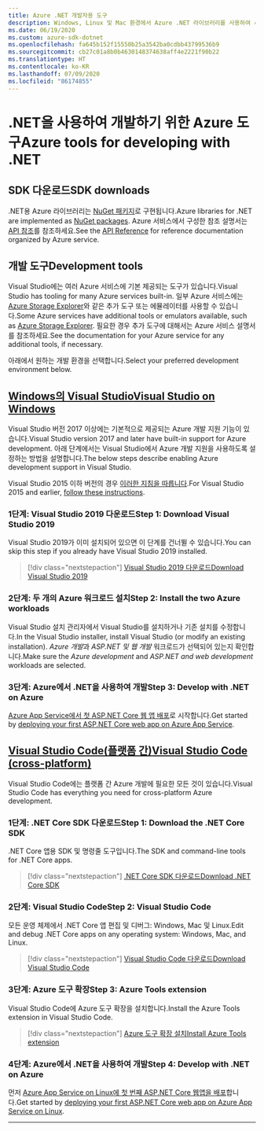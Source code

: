 ```yaml
---
title: Azure .NET 개발자용 도구
description: Windows, Linux 및 Mac 환경에서 Azure .NET 라이브러리를 사용하여 시작하는 도구를 가져옵니다.
ms.date: 06/19/2020
ms.custom: azure-sdk-dotnet
ms.openlocfilehash: fa645b152f15550b25a3542ba0cdbb43799536b9
ms.sourcegitcommit: cb27c01a8b0b4630148374638aff4e2221f90b22
ms.translationtype: HT
ms.contentlocale: ko-KR
ms.lasthandoff: 07/09/2020
ms.locfileid: "86174855"
---
```

# <a name="azure-tools-for-developing-with-net"></a><span data-ttu-id="06a65-103">.NET을 사용하여 개발하기 위한 Azure 도구</span><span class="sxs-lookup"><span data-stu-id="06a65-103">Azure tools for developing with .NET</span></span>

## <a name="sdk-downloads"></a><span data-ttu-id="06a65-104">SDK 다운로드</span><span class="sxs-lookup"><span data-stu-id="06a65-104">SDK downloads</span></span>

<span data-ttu-id="06a65-105">.NET용 Azure 라이브러리는 [NuGet 패키지](https://www.nuget.org/packages?q=windowsazureofficial)로 구현됩니다.</span><span class="sxs-lookup"><span data-stu-id="06a65-105">Azure libraries for .NET are implemented as [NuGet packages](https://www.nuget.org/packages?q=windowsazureofficial).</span></span> <span data-ttu-id="06a65-106">Azure 서비스에서 구성한 참조 설명서는 [API 참조](/dotnet/api/overview/azure/?view=azure-dotnet)를 참조하세요.</span><span class="sxs-lookup"><span data-stu-id="06a65-106">See the [API Reference](/dotnet/api/overview/azure/?view=azure-dotnet) for reference documentation organized by Azure service.</span></span>

## <a name="development-tools"></a><span data-ttu-id="06a65-107">개발 도구</span><span class="sxs-lookup"><span data-stu-id="06a65-107">Development tools</span></span>

<span data-ttu-id="06a65-108">Visual Studio에는 여러 Azure 서비스에 기본 제공되는 도구가 있습니다.</span><span class="sxs-lookup"><span data-stu-id="06a65-108">Visual Studio has tooling for many Azure services built-in.</span></span> <span data-ttu-id="06a65-109">일부 Azure 서비스에는 [Azure Storage Explorer](https://azure.microsoft.com/features/storage-explorer/)와 같은 추가 도구 또는 에뮬레이터를 사용할 수 있습니다.</span><span class="sxs-lookup"><span data-stu-id="06a65-109">Some Azure services have additional tools or emulators available, such as [Azure Storage Explorer](https://azure.microsoft.com/features/storage-explorer/).</span></span> <span data-ttu-id="06a65-110">필요한 경우 추가 도구에 대해서는 Azure 서비스 설명서를 참조하세요.</span><span class="sxs-lookup"><span data-stu-id="06a65-110">See the documentation for your Azure service for any additional tools, if necessary.</span></span>

<span data-ttu-id="06a65-111">아래에서 원하는 개발 환경을 선택합니다.</span><span class="sxs-lookup"><span data-stu-id="06a65-111">Select your preferred development environment below.</span></span>

## <a name="visual-studio-on-windows"></a>[<span data-ttu-id="06a65-112">Windows의 Visual Studio</span><span class="sxs-lookup"><span data-stu-id="06a65-112">Visual Studio on Windows</span></span>](#tab/vs)

<span data-ttu-id="06a65-113">Visual Studio 버전 2017 이상에는 기본적으로 제공되는 Azure 개발 지원 기능이 있습니다.</span><span class="sxs-lookup"><span data-stu-id="06a65-113">Visual Studio version 2017 and later have built-in support for Azure development.</span></span> <span data-ttu-id="06a65-114">아래 단계에서는 Visual Studio에서 Azure 개발 지원을 사용하도록 설정하는 방법을 설명합니다.</span><span class="sxs-lookup"><span data-stu-id="06a65-114">The below steps describe enabling Azure development support in Visual Studio.</span></span>

<span data-ttu-id="06a65-115">Visual Studio 2015 이하 버전의 경우 <a href="vs2015-install.md">이러한 지침을 따릅니다</a>.</span><span class="sxs-lookup"><span data-stu-id="06a65-115">For Visual Studio 2015 and earlier, <a href="vs2015-install.md">follow these instructions</a>.</span></span>

### <a name="step-1-download-visual-studio-2019"></a><span data-ttu-id="06a65-116">1단계: Visual Studio 2019 다운로드</span><span class="sxs-lookup"><span data-stu-id="06a65-116">Step 1: Download Visual Studio 2019</span></span>

<span data-ttu-id="06a65-117">Visual Studio 2019가 이미 설치되어 있으면 이 단계를 건너뛸 수 있습니다.</span><span class="sxs-lookup"><span data-stu-id="06a65-117">You can skip this step if you already have Visual Studio 2019 installed.</span></span>

> [!div class="nextstepaction"]
> [<span data-ttu-id="06a65-118">Visual Studio 2019 다운로드</span><span class="sxs-lookup"><span data-stu-id="06a65-118">Download Visual Studio 2019</span></span>](https://www.visualstudio.com/downloads/)

### <a name="step-2-install-the-two-azure-workloads"></a><span data-ttu-id="06a65-119">2단계: 두 개의 Azure 워크로드 설치</span><span class="sxs-lookup"><span data-stu-id="06a65-119">Step 2: Install the two Azure workloads</span></span>

<span data-ttu-id="06a65-120">Visual Studio 설치 관리자에서 Visual Studio를 설치하거나 기존 설치를 수정합니다.</span><span class="sxs-lookup"><span data-stu-id="06a65-120">In the Visual Studio installer, install Visual Studio (or modify an existing installation).</span></span> <span data-ttu-id="06a65-121">*Azure 개발*과 *ASP.NET 및 웹 개발* 워크로드가 선택되어 있는지 확인합니다.</span><span class="sxs-lookup"><span data-stu-id="06a65-121">Make sure the *Azure development* and *ASP.NET and web development* workloads are selected.</span></span>

### <a name="step-3-develop-with-net-on-azure"></a><span data-ttu-id="06a65-122">3단계: Azure에서 .NET을 사용하여 개발</span><span class="sxs-lookup"><span data-stu-id="06a65-122">Step 3: Develop with .NET on Azure</span></span>

<span data-ttu-id="06a65-123">[Azure App Service에서 첫 ASP.NET Core 웹 앱 배포](/azure/app-service-web/app-service-web-get-started-dotnet)로 시작합니다.</span><span class="sxs-lookup"><span data-stu-id="06a65-123">Get started by [deploying your first ASP.NET Core web app on Azure App Service](/azure/app-service-web/app-service-web-get-started-dotnet).</span></span>

## <a name="visual-studio-code-cross-platform"></a>[<span data-ttu-id="06a65-124">Visual Studio Code(플랫폼 간)</span><span class="sxs-lookup"><span data-stu-id="06a65-124">Visual Studio Code (cross-platform)</span></span>](#tab/vscode)

<span data-ttu-id="06a65-125">Visual Studio Code에는 플랫폼 간 Azure 개발에 필요한 모든 것이 있습니다.</span><span class="sxs-lookup"><span data-stu-id="06a65-125">Visual Studio Code has everything you need for cross-platform Azure development.</span></span>

### <a name="step-1-download-the-net-core-sdk"></a><span data-ttu-id="06a65-126">1단계: .NET Core SDK 다운로드</span><span class="sxs-lookup"><span data-stu-id="06a65-126">Step 1: Download the .NET Core SDK</span></span>

<span data-ttu-id="06a65-127">.NET Core 앱용 SDK 및 명령줄 도구입니다.</span><span class="sxs-lookup"><span data-stu-id="06a65-127">The SDK and command-line tools for .NET Core apps.</span></span>

> [!div class="nextstepaction"]
> [<span data-ttu-id="06a65-128">.NET Core SDK 다운로드</span><span class="sxs-lookup"><span data-stu-id="06a65-128">Download .NET Core SDK</span></span>](https://dotnet.microsoft.com/download)

### <a name="step-2-visual-studio-code"></a><span data-ttu-id="06a65-129">2단계: Visual Studio Code</span><span class="sxs-lookup"><span data-stu-id="06a65-129">Step 2: Visual Studio Code</span></span>

<span data-ttu-id="06a65-130">모든 운영 체제에서 .NET Core 앱 편집 및 디버그: Windows, Mac 및 Linux.</span><span class="sxs-lookup"><span data-stu-id="06a65-130">Edit and debug .NET Core apps on any operating system: Windows, Mac, and Linux.</span></span>

> [!div class="nextstepaction"]
> [<span data-ttu-id="06a65-131">Visual Studio Code 다운로드</span><span class="sxs-lookup"><span data-stu-id="06a65-131">Download Visual Studio Code</span></span>](https://code.visualstudio.com)

### <a name="step-3-azure-tools-extension"></a><span data-ttu-id="06a65-132">3단계: Azure 도구 확장</span><span class="sxs-lookup"><span data-stu-id="06a65-132">Step 3: Azure Tools extension</span></span>

<span data-ttu-id="06a65-133">Visual Studio Code에 Azure 도구 확장을 설치합니다.</span><span class="sxs-lookup"><span data-stu-id="06a65-133">Install the Azure Tools extension in Visual Studio Code.</span></span>

> [!div class="nextstepaction"]
> [<span data-ttu-id="06a65-134">Azure 도구 확장 설치</span><span class="sxs-lookup"><span data-stu-id="06a65-134">Install Azure Tools extension</span></span>](https://marketplace.visualstudio.com/items?itemName=ms-vscode.vscode-node-azure-pack)

### <a name="step-4-develop-with-net-on-azure"></a><span data-ttu-id="06a65-135">4단계: Azure에서 .NET을 사용하여 개발</span><span class="sxs-lookup"><span data-stu-id="06a65-135">Step 4: Develop with .NET on Azure</span></span>

<span data-ttu-id="06a65-136">먼저 [Azure App Service on Linux에 첫 번째 ASP.NET Core 웹앱을 배포](/azure/app-service/containers/quickstart-dotnetcore)합니다.</span><span class="sxs-lookup"><span data-stu-id="06a65-136">Get started by [deploying your first ASP.NET Core web app on Azure App Service on Linux](/azure/app-service/containers/quickstart-dotnetcore).</span></span>

---
